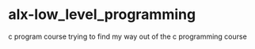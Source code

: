 # alx-low_level_programming
c program course 
trying to find my way out of the c programming course
